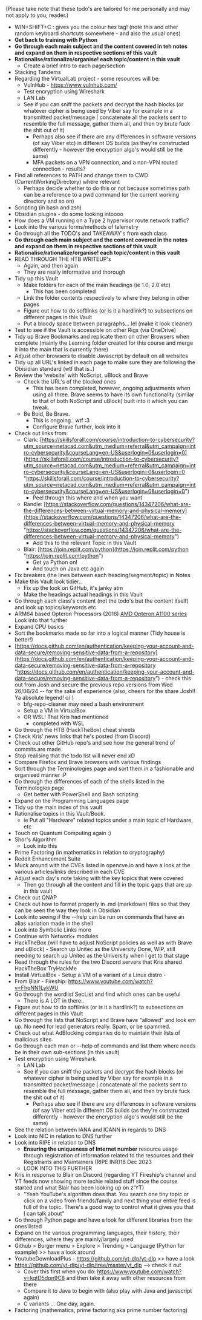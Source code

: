 (Please take note that these todo's are tailored for me personally and may not apply to you, reader.)

- WIN+SHIFT+C : gives you the colour hex tag! (note this and other random keyboard shortcuts somewhere - and also the usual ones)
- **Get back to training with Python**
- **Go through each main subject and the content covered in teh notes and expand on them in respective sections of this vault**
- **Rationalise/rationalize/organise! each topic/content in this vault**
	- Create a brief intro to each page/section
- Stacking Tandems
- Regarding the VirtualLab project - some resources will be:
	- VulnHub - https://www.vulnhub.com/
	- Test encryption using Wireshark
	- LAN Lab
	- See if you can sniff the packets and decrypt the hash blocks (or whatever cipher is being used by Viber say for example in a transmitted packet/message | concatenate all the packets sent to resemble the full message, gather them all, and then try brute fuck the shit out of it)
		- Perhaps also see if there are any differences in software versions (of say Viber etc) in different OS builds (as they're constructed differently - however the encryption algo's would still be the same)
		- MFA packets on a VPN connection, and a non-VPN routed connection - results? 
- Find all references to PATH and change them to CWD (CurrentWorkingDirectory) where relevant
	- Perhaps decide whether to do this or not because sometimes path can be a reference to a pwd command (or the current working directory and so on)
- Scripting (in bash and zsh)
- Obsidian plugins - do some looking intoooo
- How does a VM running on a Type 2 hypervisor route network traffic? 
- Look into the various forms/methods of telemetry
- Go through all the TODO's and TAKEAWAY's from each class
- **Go through each main subject and the content covered in the notes and expand on them in respective sections of this vault**
- **Rationalise/rationalize/organise! each topic/content in this vault**
- READ THROUGH THE HTB WRITEUP's
	- Again, and then again
	- They are really informative and thorough
- Tidy up this Vault
	- Make folders for each of the main headings (ie 1.0, 2.0 etc)
		- This has been completed
	- Link the folder contents respectively to where they belong in other pages
	- Figure out how to do softlinks (or is it a hardlink?) to subsections on different pages in this Vault
	- Put a bloody space between paragraphs... lel (make it look cleaner)
- Test to see if the Vault is accessible on other Rigs (via OneDrive)
- Tidy up Brave Bookmarks and replicate them on other Browsers when complete (mainly the Learning folder created for this course and merge it into the main that is currently there)
- Adjust other browsers to disable Javascript by default on all websites
- Tidy up all URL's linked in each page to make sure they are following the Obisidian standard (wtf that is..)
- Review the 'website' with NoScript, uBlock and Brave
	- Check the URL's of the blocked ones
		- This has been completed, however, ongoing adjustments when using all three. Brave seems to have its own functionality (similar to that of both NoScript and uBlock) built into it which you can tweak. 
	- Be Bold, Be Brave.
		- This is ongoing.. wtf :3 
		- Configure Brave further, look into it
- Check out links from:
	- Clark: [https://skillsforall.com/course/introduction-to-cybersecurity?utm_source=netacad.com&utm_medium=referral&utm_campaign=intro-cybersecurity&courseLang=en-US&userlogin=0&userlogin=0](https://skillsforall.com/course/introduction-to-cybersecurity?utm_source=netacad.com&utm_medium=referral&utm_campaign=intro-cybersecurity&courseLang=en-US&userlogin=0&userlogin=0 "https://skillsforall.com/course/introduction-to-cybersecurity?utm_source=netacad.com&utm_medium=referral&utm_campaign=intro-cybersecurity&courseLang=en-US&userlogin=0&userlogin=0")
		- Peel through this where and when you want
	- Randle: [https://stackoverflow.com/questions/14347206/what-are-the-differences-between-virtual-memory-and-physical-memory](https://stackoverflow.com/questions/14347206/what-are-the-differences-between-virtual-memory-and-physical-memory "https://stackoverflow.com/questions/14347206/what-are-the-differences-between-virtual-memory-and-physical-memory")
		- Add this to the relevant Topic in this Vault
	- Blair: [https://join.replit.com/python](https://join.replit.com/python "https://join.replit.com/python")
		- Get ya Python on!
		- And touch on Java etc again
- Fix breakers (the lines between each heading/segment/topic) in Notes
- Make this Vault look tidier..
	- Fix up the look on GitHub, it's janky atm
	- Make the headings actual headings in this Vault
- Go through each class's content (not the todo's but the content itself) and look up topics/keywords etc
- ARM64 based Opteron Processors (2016)
	[AMD Opteron A1100 series](https://en.wikipedia.org/wiki/List_of_AMD_Opteron_processors#Opteron_A1100-series_%22Seattle%22_(28nm) "List of AMD Opteron processors")
	Look into that further
- Expand CPU basics
- Sort the bookmarks made so far into a logical manner (Tidy house is better!)
- [https://docs.github.com/en/authentication/keeping-your-account-and-data-secure/removing-sensitive-data-from-a-repository](https://docs.github.com/en/authentication/keeping-your-account-and-data-secure/removing-sensitive-data-from-a-repository "https://docs.github.com/en/authentication/keeping-your-account-and-data-secure/removing-sensitive-data-from-a-repository") - check this out from Josh and secure the previous repo versions from Wed 26/06/24 -- for the sake of experience (also, cheers for the share Josh!! Ya absolute legend!  o/ )
	- bfg-repo-cleaner may need a bash environment
	- Setup a VM in VirtualBox
	- OR WSL! That Kris had mentioned
		- completed with WSL
- Go through the HTB (HackTheBox) cheat sheets
- Check Kris' news links that he's posted (from Discord)
- Check out other GitHub repo's and see how the general trend of commits are made
- Stop realising that the todo list will never end xD
- Compare Firefox and Brave browsers with various findings
- Sort through the Terminologies page and sort them in a fashionable and organised manner :P 
- Go through the differences of each of the shells listed in the Terminologies page
	- Get better with PowerShell and Bash scripting
- Expand on the Programming Languages page
- Tidy up the main index of this vault
- Rationalise topics in this Vault/Book.
	- ie Put all "Hardware" related topics under a main topic of Hardware, etc
- Touch on Quantum Computing again :) 
- Shor's Algorithm
	- Look into this
- Prime Factoring (in mathematics in relation to cryptography)
- Reddit Enhancement Suite 
- Muck around with the CVEs listed in opencve.io and have a look at the various articles/links described in each CVE
- Adjust each day's note taking with the key topics that were covered
	- Then go through all the content and fill in the topic gaps that are up in this vault
- Check out QNAP
- Check out how to format properly in .md (markdown) files so that they can be seen the way they look in Obsidian
- Look into seeing if the --help can be run on commands that have an alias variation made in the shell
- Look into Symbolic Links more
- Continue with Network+ modules
- HackTheBox (will have to adjust NoScript policies as well as with Brave and uBlock)
		- Search up Unitec as the University
				Done, WIP, still needing to search up Unitec as the University when I get to that stage
- Read through the rules for the two Discord servers that Kris shared
	  HackTheBox
	  TryHackMe
- Install VirtualBox
		- Setup a VM of a variant of a Linux distro
		-
- From Blair - Fireship: https://www.youtube.com/watch?v=FhqNN1LykWU
- Go through the wordlist SecList and find which ones can be useful
	- There is A LOT in there..
- Figure out how to do softlinks (or is it a hardlink?) to subsections on different pages in this Vault
- Go through the lists that NoScript and Brave have "allowed" and look em up. No need for lead generators really. Spam, or be spammed. 
- Check out what AdBlocking companies do to maintain their lists of malicious sites
- Go through each man or --help of commands and list them where needs be in their own sub-sections (in this vault)
- Test encryption using Wireshark
	- LAN Lab
	- See if you can sniff the packets and decrypt the hash blocks (or whatever cipher is being used by Viber say for example in a transmitted packet/message | concatenate all the packets sent to resemble the full message, gather them all, and then try brute fuck the shit out of it)
		- Perhaps also see if there are any differences in software versions (of say Viber etc) in different OS builds (as they're constructed differently - however the encryption algo's would still be the same)
- See the relation between IANA and ICANN in regards to DNS 
- Look into NIC in relation to DNS further
-  Look into RIPE in relation to DNS 
	- **Ensuring the uniqueness of Internet number** resource usage through registration of information related to the resources and their Registrants and Maintainers (RIPE INR)18 Dec 2023
	- LOOK INTO THIS FURTHER
- Kris in response to Blair on Discord (regarding YT Fireship's channel and YT feeds now showing more techie related stuff since the course started and what Blair has been looking up on z'YT)
	- "Yeah YouTube's algorithm does that. You search one tiny topic or click on a video from friends/family and next thing your entire feed is full of the topic. There's a good way to control what it gives you that I can talk about"
- Go through Python page and have a look for different libraries from the ones listed
- Expand on the various programming languages, their history, their differences, where they are mainly/largely used
- Github > Burger menu > Explore > Trending > Language (Python for example) >> have a look around
-  YoutubeDownloadPlus - https://github.com/yt-dlp/yt-dlp >> have a look
-  https://github.com/yt-dlp/yt-dlp/tree/master/yt_dlp --> check it out
	- Cover this first when you do: https://www.youtube.com/watch?v=kqtD5dpn9C8 and then take it away with other resources from there
	- Compare it to Java to begin with (also play with Java and javascript again)
	- C variants ... One day, again.
- Factoring (mathematics, prime factoring aka prime number factoring)